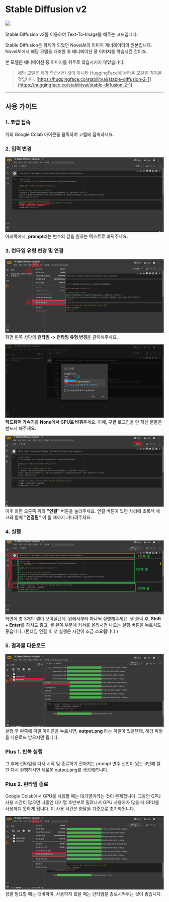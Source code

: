 # **Stable Diffusion v2**
<a href="https://colab.research.google.com/drive/1t2yqB5W8M9r20WUz9fkPUL-bpShqTpFX?usp=sharing" target="_blank" rel="noopener noreferrer"><img src="https://img.shields.io/badge/Google Colab-F9AB00?style=flat-square&logo=Google Colab&&logoColor=white"/></a>

Stable Diffusion v2를 이용하여 Text-To-Image를 해주는 코드입니다.

Stable Diffusion은 화제가 되었던 NovelAI의 이미지 제너레이터의 원본입니다. NovelAI에서 해당 모델을 개조한 후 애니메이션 풍 이미지를 학습시킨 것이죠.

본 모델은 애니메이션 풍 이미지를 위주로 학습시키지 않았습니다.

> 해당 모델은 제가 학습시킨 것이 아니라 HuggingFace에 올라온 모델을 가져온 것입니다.
[https://huggingface.co/stabilityai/stable-diffusion-2-1](https://huggingface.co/stabilityai/stable-diffusion-2-1)

----
## **사용 가이드**
### **1. 코랩 접속**
위의 Google Colab 아이콘을 클릭하여 코랩에 접속하세요.

### **2. 입력 변경**
![](imgs/PromptSetting.png)
아래쪽에서, **prompt**라는 변수의 값을 원하는 텍스트로 바꿔주세요.

### **3. 런타임 유형 변경 및 연결**
![](./imgs/RuntimeSetting.png)
화면 왼쪽 상단의 **런타임 -> 런타임 유형 변경**을 클릭해주세요.  

![](./imgs/RuntimeSetting-GPU.png)  
**하드웨어 가속기**를 **None에서 GPU로 바꿔**주세요. 이때, 구글 로그인을 안 하신 분들은 반드시 해주세요. 

![](./imgs/RuntimeConnect.png)
이후 화면 오른쪽 위의 **"연결"** 버튼을 눌러주세요. 연결 버튼이 있던 자리에 초록색 체크와 함께 **"연결됨"** 이 뜰 때까지 기다려주세요.

### **4. 실행**
![](./imgs/Run.png)
화면에 총 3개의 셀이 보이실텐데, 위에서부터 하나씩 실행해주세요. 셀 클릭 후, **Shift + Enter**를 하셔도 좋고, 셀 왼쪽 부분에 커서를 올리시면 나오는 실행 버튼을 누르셔도 좋습니다.
(런타임 연결 후 첫 실행은 시간이 조금 소요됩니다.)

### **5. 결과물 다운로드**
![](./imgs/SaveOutput.png)
실행 후 왼쪽에 파일 아이콘을 누르시면, **output.png** 라는 파일이 있을텐데, 해당 파일을 다운로드 받으시면 됩니다.

### **Plus 1. 반복 실행**
그 후에 런타임을 다시 시작 및 종료하기 전까지는 prompt 변수 선언이 있는 3번째 셀만 다시 실행하시면 새로운 output.png를 생성해줍니다.

### **Plus 2. 런타임 종료**
Google Colab에서 GPU를 사용할 때는 대기열이라는 것이 존재합니다. 그동안 GPU 사용 시간이 많으면 나중엔 대기열 후반부로 밀려나서 GPU 사용자가 많을 때 GPU를 사용하지 못하게 됩니다. 이 사용 시간은 한달을 기준으로 초기화됩니다.

![](imgs/RuntimeStop.png)
정말 필요할 때는 대비하여, 사용하지 않을 때는 런타임을 종료시켜두는 것이 좋습니다.
